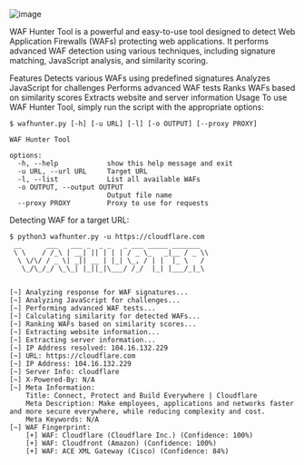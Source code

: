 ![image](https://github.com/user-attachments/assets/963cd310-ac85-4984-996f-95c068dab680)

WAF Hunter Tool is a powerful and easy-to-use tool designed to detect Web Application Firewalls (WAFs) protecting web applications. It performs advanced WAF detection using various techniques, including signature matching, JavaScript analysis, and similarity scoring.

Features
Detects various WAFs using predefined signatures
Analyzes JavaScript for challenges
Performs advanced WAF tests
Ranks WAFs based on similarity scores
Extracts website and server information
Usage
To use WAF Hunter Tool, simply run the script with the appropriate options:


	$ wafhunter.py [-h] [-u URL] [-l] [-o OUTPUT] [--proxy PROXY]
	
	WAF Hunter Tool
	
	options:
	  -h, --help            show this help message and exit
	  -u URL, --url URL     Target URL
	  -l, --list            List all available WAFs
	  -o OUTPUT, --output OUTPUT
	                        Output file name
	  --proxy PROXY         Proxy to use for requests

Detecting WAF for a target URL:


	$ python3 wafhunter.py -u https://cloudflare.com
	 __      ___   ___ _  _ _   _ ___ _____ _______
	 \ \    / /_\ | __| || | | | / _ \_   _|__ / _ \\
	  \ \/\/ / _ \| _|| __ | |_| \_, / | |  |_ \   /
	   \_/\_/_/ \_\_| |_||_|\___/ /_/  |_| |___/_|_\
	                                                 
	
	[~] Analyzing response for WAF signatures...
	[~] Analyzing JavaScript for challenges...
	[~] Performing advanced WAF tests...
	[~] Calculating similarity for detected WAFs...
	[~] Ranking WAFs based on similarity scores...
	[~] Extracting website information...
	[~] Extracting server information...
	[~] IP Address resolved: 104.16.132.229
	[~] URL: https://cloudflare.com
	[~] IP Address: 104.16.132.229
	[~] Server Info: cloudflare
	[~] X-Powered-By: N/A
	[~] Meta Information:
	    Title: Connect, Protect and Build Everywhere | Cloudflare
	    Meta Description: Make employees, applications and networks faster and more secure everywhere, while reducing complexity and cost.
	    Meta Keywords: N/A
	[~] WAF Fingerprint:
	    [+] WAF: Cloudflare (Cloudflare Inc.) (Confidence: 100%)
	    [+] WAF: Cloudfront (Amazon) (Confidence: 100%)
	    [+] WAF: ACE XML Gateway (Cisco) (Confidence: 84%)
